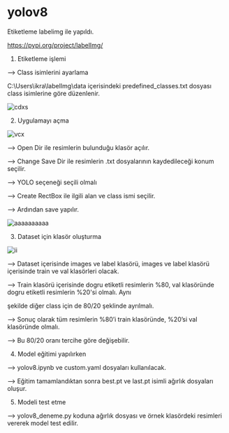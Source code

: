 # yolov8

Etiketleme labelimg ile yapıldı.

https://pypi.org/project/labelImg/

1. Etiketleme işlemi

--> Class isimlerini ayarlama

C:\Users\ikra\labelImg\data içerisindeki predefined_classes.txt dosyası class isimlerine göre düzenlenir.

![cdxs](https://github.com/gulerikra/yolov8/assets/62421679/63d308c2-2069-47ed-adcf-3a4ba18c9dc6)

2. Uygulamayı açma

![vcx](https://github.com/gulerikra/yolov8/assets/62421679/fe88538b-33f1-4b91-ab9d-668d036c527a)

--> Open Dir ile resimlerin bulunduğu klasör açılır.
 
--> Change Save Dir ile resimlerin .txt dosyalarının kaydedileceği konum seçilir.

--> YOLO seçeneği seçili olmalı

--> Create RectBox ile ilgili alan ve class ismi seçilir. 

--> Ardından save yapılır.

![aaaaaaaaaa](https://github.com/gulerikra/yolov8/assets/62421679/c7d8b9e5-c990-44b4-9da0-575fd03fa6c8)

3. Dataset için klasör oluşturma

![ii](https://github.com/gulerikra/yolov8/assets/62421679/754fd5c6-3709-4ca7-808d-12c48920ad2e)

--> Dataset içerisinde images ve label klasörü, images ve label klasörü içerisinde train ve val klasörleri olacak.

--> Train klasörü içerisinde dogru etiketli resimlerin %80, val klasöründe dogru etiketli resimlerin %20'si olmalı. Aynı 

şekilde diğer class için de 80/20 şeklinde ayrılmalı.

--> Sonuç olarak tüm resimlerin %80’i train klasöründe, %20’si val klasöründe olmalı.

--> Bu 80/20 oranı tercihe göre değişebilir.

4. Model eğitimi yapılırken

--> yolov8.ipynb ve custom.yaml dosyaları kullanılacak.

--> Eğitim tamamlandıktan sonra best.pt ve last.pt isimli ağırlık dosyaları oluşur.

5. Modeli test etme

--> yolov8_deneme.py koduna ağırlık dosyası ve örnek klasördeki resimleri vererek model test edilir.
